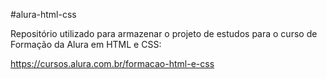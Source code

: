 #alura-html-css

Repositório utilizado para armazenar o projeto de estudos para o curso de Formação da Alura em HTML e CSS:

https://cursos.alura.com.br/formacao-html-e-css
